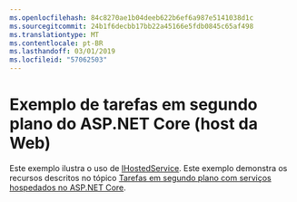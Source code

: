 ```yaml
---
ms.openlocfilehash: 84c8270ae1b04deeb622b6ef6a987e5141038d1c
ms.sourcegitcommit: 24b1f6decbb17bb22a45166e5fdb0845c65af498
ms.translationtype: MT
ms.contentlocale: pt-BR
ms.lasthandoff: 03/01/2019
ms.locfileid: "57062503"
---
```

# <a name="aspnet-core-background-tasks-sample-web-host"></a>Exemplo de tarefas em segundo plano do ASP.NET Core (host da Web)

Este exemplo ilustra o uso de [IHostedService](https://docs.microsoft.com/dotnet/api/microsoft.extensions.hosting.ihostedservice). Este exemplo demonstra os recursos descritos no tópico [Tarefas em segundo plano com serviços hospedados no ASP.NET Core](https://docs.microsoft.com/aspnet/core/fundamentals/host/hosted-services).
